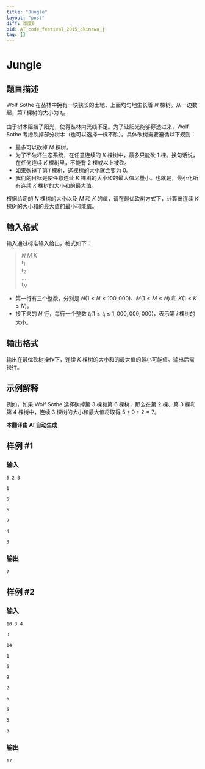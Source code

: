 ```yaml
---
title: "Jungle"
layout: "post"
diff: 难度0
pid: AT_code_festival_2015_okinawa_j
tag: []
---
```


# Jungle

## 题目描述

Wolf Sothe 在丛林中拥有一块狭长的土地，上面均匀地生长着 $N$ 棵树。从一边数起，第 $i$ 棵树的大小为 $t_i$。

由于树木阻挡了阳光，使得丛林内光线不足。为了让阳光能够穿透进来，Wolf Sothe 考虑砍掉部分树木（也可以选择一棵不砍）。具体砍树需要遵循以下规则：

- 最多可以砍掉 $M$ 棵树。
- 为了不破坏生态系统，在任意连续的 $K$ 棵树中，最多只能砍 1 棵。换句话说，在任何连续 $K$ 棵树里，不能有 2 棵或以上被砍。
- 如果砍掉了第 $i$ 棵树，这棵树的大小就会变为 $0$。
- 我们的目标是使任意连续 $K$ 棵树的大小和的最大值尽量小。也就是，最小化所有连续 $K$ 棵树的大小和的最大值。

根据给定的 $N$ 棵树的大小以及 $M$ 和 $K$ 的值，请在最优砍树方式下，计算出连续 $K$ 棵树的大小和的最大值的最小可能值。

## 输入格式

输入通过标准输入给出，格式如下：

> $N$ $M$ $K$  
> $t_1$  
> $t_2$  
> ...  
> $t_N$

- 第一行有三个整数，分别是 $N(1 \le N \le 100,000)$、$M(1 \le M \le N)$ 和 $K(1 \le K \le N)$。
- 接下来的 $N$ 行，每行一个整数 $t_i(1 \le t_i \le 1,000,000,000)$，表示第 $i$ 棵树的大小。

## 输出格式

输出在最优砍树操作下，连续 $K$ 棵树的大小和的最大值的最小可能值。输出后需换行。

## 示例解释

例如，如果 Wolf Sothe 选择砍掉第 3 棵和第 6 棵树，那么在第 2 棵、第 3 棵和第 4 棵树中，连续 3 棵树的大小和最大值将取得 $5 + 0 + 2 = 7$。

 **本翻译由 AI 自动生成**

## 样例 #1

### 输入

```
6 2 3
1
5
6
2
4
3
```

### 输出

```
7
```

## 样例 #2

### 输入

```
10 3 4
3
14
1
5
9
2
6
5
3
5
```

### 输出

```
17
```

